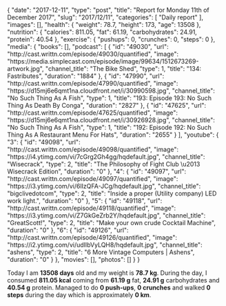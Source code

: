 {
    "date": "2017-12-11",
    "type": "post",
    "title": "Report for Monday 11th of December 2017",
    "slug": "2017\/12\/11",
    "categories": [
        "Daily report"
    ],
    "images": [],
    "health": {
        "weight": 78.7,
        "height": 173,
        "age": 13508
    },
    "nutrition": {
        "calories": 811.05,
        "fat": 61.19,
        "carbohydrates": 24.91,
        "protein": 40.54
    },
    "exercise": {
        "pushups": 0,
        "crunches": 0,
        "steps": 0
    },
    "media": {
        "books": [],
        "podcast": [
            {
                "id": "49030",
                "url": "http:\/\/cast.writtn.com\/episode\/49030\/quantified",
                "image": "https:\/\/media.simplecast.com\/episode\/image\/99634\/1512673269-artwork.jpg",
                "channel_title": "The Bike Shed",
                "type": 1,
                "title": "134: Fastributes",
                "duration": "1884"
            },
            {
                "id": "47990",
                "url": "http:\/\/cast.writtn.com\/episode\/47990\/quantified",
                "image": "https:\/\/d15mj6e6qmt1na.cloudfront.net\/i\/30990598.jpg",
                "channel_title": "No Such Thing As A Fish",
                "type": 1,
                "title": "193: Episode 193: No Such Thing As Death By Conga",
                "duration": "2827"
            },
            {
                "id": "47625",
                "url": "http:\/\/cast.writtn.com\/episode\/47625\/quantified",
                "image": "https:\/\/d15mj6e6qmt1na.cloudfront.net\/i\/30926928.jpg",
                "channel_title": "No Such Thing As A Fish",
                "type": 1,
                "title": "192: Episode 192: No Such Thing As A Restaurant Menu For Hats",
                "duration": "2655"
            }
        ],
        "youtube": {
            "3": {
                "id": "49098",
                "url": "http:\/\/cast.writtn.com\/episode\/49098\/quantified",
                "image": "https:\/\/i4.ytimg.com\/vi\/7cGrg2Gh4gg\/hqdefault.jpg",
                "channel_title": "Wisecrack",
                "type": 2,
                "title": "The Philosophy of Fight Club \u2013 Wisecrack Edition",
                "duration": "0"
            },
            "4": {
                "id": "49097",
                "url": "http:\/\/cast.writtn.com\/episode\/49097\/quantified",
                "image": "https:\/\/i3.ytimg.com\/vi\/6lIzQFA-JCg\/hqdefault.jpg",
                "channel_title": "bigclivedotcom",
                "type": 2,
                "title": "Inside a proper (Utility company) LED work light.",
                "duration": "0"
            },
            "5": {
                "id": "49118",
                "url": "http:\/\/cast.writtn.com\/episode\/49118\/quantified",
                "image": "https:\/\/i3.ytimg.com\/vi\/Z7GkGeZrb2Y\/hqdefault.jpg",
                "channel_title": "GreatScott!",
                "type": 2,
                "title": "Make your own crude Cocktail Machine",
                "duration": "0"
            },
            "6": {
                "id": "49126",
                "url": "http:\/\/cast.writtn.com\/episode\/49126\/quantified",
                "image": "https:\/\/i2.ytimg.com\/vi\/udIlbVyLQH8\/hqdefault.jpg",
                "channel_title": "ashens",
                "type": 2,
                "title": "6 More Vintage Computers | Ashens",
                "duration": "0"
            }
        },
        "movies": [],
        "photos": []
    }
}

Today I am <strong>13508 days</strong> old and my weight is <strong>78.7 kg</strong>. During the day, I consumed <strong>811.05 kcal</strong> coming from <strong>61.19 g</strong> fat, <strong>24.91 g</strong> carbohydrates and <strong>40.54 g</strong> protein. Managed to do <strong>0 push-ups</strong>, <strong>0 crunches</strong> and walked <strong>0 steps</strong> during the day which is approximately <strong>0 km</strong>.